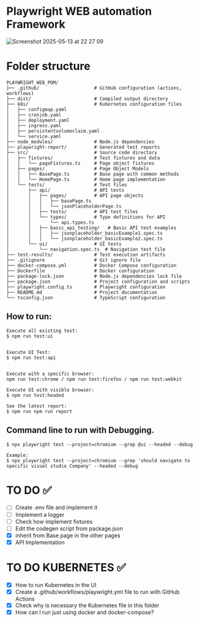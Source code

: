 # Playwright WEB automation Framework
![Screenshot 2025-05-13 at 22 27 09](https://github.com/user-attachments/assets/2bf66f8b-18b3-459d-8edb-bc1325303d6b)

# Folder structure
```
PLAYWRIGHT_WEB_POM/
├── .github/                    # GitHub configuration (actions, workflows)
├── dist/                       # Compiled output directory
├── k8s/                        # Kubernetes configuration files
│   ├── configmap.yaml
│   ├── cronjob.yaml
│   ├── deployment.yaml
│   ├── ingress.yaml
│   ├── persistentvolumeclaim.yaml
│   └── service.yaml
├── node_modules/               # Node.js dependencies
├── playwright-report/          # Generated test reports
├── src/                        # Source code directory
│   ├── fixtures/               # Test fixtures and data
│   │   └── pageFixtures.ts     # Page object fixtures
│   ├── pages/                  # Page Object Models
│   │   ├── BasePage.ts         # Base page with common methods
│   │   └── HomePage.ts         # Home page implementation
│   └── tests/                  # Test files
│       ├── api/                # API tests
│       │   ├── pages/          # API page objects
│       │   │   ├── basePage.ts
│       │   │   └── jsonPlaceholderPage.ts
│       │   ├── tests/          # API test files
│       │   └── types/          # Type definitions for API
│       │       └── api.types.ts
│       │   ├── basic_api_testing/   # Basic API test examples
│       │   │   ├── jsonplaceholder_basicExample1.spec.ts
│       │   │   └── jsonplaceholder_basicExample2.spec.ts
│       └── ui/                 # UI tests
│           └── navigation.spec.ts  # Navigation test file
├── test-results/               # Test execution artifacts
├── .gitignore                  # Git ignore file
├── docker-compose.yml          # Docker Compose configuration
├── Dockerfile                  # Docker configuration
├── package-lock.json           # Node.js dependencies lock file
├── package.json                # Project configuration and scripts
├── playwright.config.ts        # Playwright configuration
├── README.md                   # Project documentation
└── tsconfig.json               # TypeScript configuration        
```

## How to run: 

```shell
Execute all existing test: 
$ npm run test:ui


Execute UI Test: 
$ npm run test:api


Execute with a specific browser: 
npm run test:chrome / npm run test:firefox / npm run test:webkit

Execute UI with visible browser: 
$ npm run test:headed

See the latest report: 
$ npm run npm run report
```

## Command line to run with Debugging. 
```shell
$ npx playwright test --project=chromium --grep @ui --headed --debug

Example: 
$ npx playwright test --project=chromium --grep 'should navigate to specific visual studio Company' --headed --debug
```

# TO DO ✅
- [ ] Create .env file and implement it
- [ ] Implement a logger
- [ ] Check how implement fixtures
- [ ] Edit the codegen script from package.json
- [X] inherit from Base page in the other pages
- [X] API Implementation

# TO DO KUBERNETES ✅ 
- [X] How to run Kubernetes in the UI
- [X] Create a .github/workflows/playwright.yml file to run with GitHub Actions
- [X] Check why is necessary the Kubernetes file in this folder
- [X] How can I run just using docker and docker-compose? 
